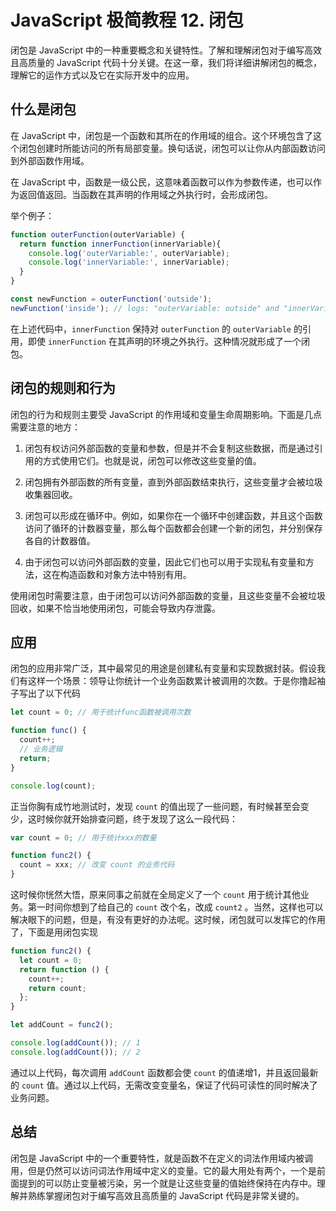 # JavaScript 极简教程 12. 闭包

闭包是 JavaScript 中的一种重要概念和关键特性。了解和理解闭包对于编写高效且高质量的 JavaScript 代码十分关键。在这一章，我们将详细讲解闭包的概念，理解它的运作方式以及它在实际开发中的应用。

## 什么是闭包

在 JavaScript 中，闭包是一个函数和其所在的作用域的组合。这个环境包含了这个闭包创建时所能访问的所有局部变量。换句话说，闭包可以让你从内部函数访问到外部函数作用域。

在 JavaScript 中，函数是一级公民，这意味着函数可以作为参数传递，也可以作为返回值返回。当函数在其声明的作用域之外执行时，会形成闭包。

举个例子：

```javascript
function outerFunction(outerVariable) {
  return function innerFunction(innerVariable){
    console.log('outerVariable:', outerVariable);
    console.log('innerVariable:', innerVariable);
  }
}

const newFunction = outerFunction('outside');
newFunction('inside'); // logs: "outerVariable: outside" and "innerVariable: inside"
```

在上述代码中，`innerFunction` 保持对 `outerFunction` 的 `outerVariable` 的引用，即使 `innerFunction` 在其声明的环境之外执行。这种情况就形成了一个闭包。

## 闭包的规则和行为

闭包的行为和规则主要受 JavaScript 的作用域和变量生命周期影响。下面是几点需要注意的地方：

1. 闭包有权访问外部函数的变量和参数，但是并不会复制这些数据，而是通过引用的方式使用它们。也就是说，闭包可以修改这些变量的值。

2. 闭包拥有外部函数的所有变量，直到外部函数结束执行，这些变量才会被垃圾收集器回收。

3. 闭包可以形成在循环中。例如，如果你在一个循环中创建函数，并且这个函数访问了循环的计数器变量，那么每个函数都会创建一个新的闭包，并分别保存各自的计数器值。

4. 由于闭包可以访问外部函数的变量，因此它们也可以用于实现私有变量和方法，这在构造函数和对象方法中特别有用。

使用闭包时需要注意，由于闭包可以访问外部函数的变量，且这些变量不会被垃圾回收，如果不恰当地使用闭包，可能会导致内存泄露。

## 应用

闭包的应用非常广泛，其中最常见的用途是创建私有变量和实现数据封装。假设我们有这样一个场景：领导让你统计一个业务函数累计被调用的次数。于是你撸起袖子写出了以下代码

```js
let count = 0; // 用于统计func函数被调用次数

function func() {
  count++;
  // 业务逻辑
  return;
}

console.log(count);
```

正当你胸有成竹地测试时，发现 `count` 的值出现了一些问题，有时候甚至会变少，这时候你就开始排查问题，终于发现了这么一段代码：

```js
var count = 0; // 用于统计xxx的数量

function func2() {
  count = xxx; // 改变 count 的业务代码
}
```

这时候你恍然大悟，原来同事之前就在全局定义了一个 `count` 用于统计其他业务。第一时间你想到了给自己的 `count` 改个名，改成 `count2` 。当然，这样也可以解决眼下的问题，但是，有没有更好的办法呢。这时候，闭包就可以发挥它的作用了，下面是用闭包实现

```js
function func2() {
  let count = 0;
  return function () {
    count++;
    return count;
  };
}

let addCount = func2();

console.log(addCount()); // 1
console.log(addCount()); // 2
```

通过以上代码，每次调用 `addCount` 函数都会使 `count` 的值递增1，并且返回最新的 `count` 值。通过以上代码，无需改变变量名，保证了代码可读性的同时解决了业务问题。

## 总结

闭包是 JavaScript 中的一个重要特性，就是函数不在定义的词法作用域内被调用，但是仍然可以访问词法作用域中定义的变量。它的最大用处有两个，一个是前面提到的可以防止变量被污染，另一个就是让这些变量的值始终保持在内存中。理解并熟练掌握闭包对于编写高效且高质量的 JavaScript 代码是非常关键的。